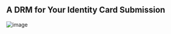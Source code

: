 ## A DRM for Your Identity Card Submission

![image](https://user-images.githubusercontent.com/3982650/222363282-971677a0-c572-427b-81c6-1eb3197a77e6.png)
